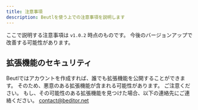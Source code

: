 ```yaml
---
title: 注意事項
description: Beutlを使う上での注意事項を説明します
---
```


ここで説明する注意事項は `v1.0.2` 時点のものです。
今後のバージョンアップで改善する可能性があります。

## 拡張機能のセキュリティ
Beutlではアカウントを作成すれば、誰でも拡張機能を公開することができます。
そのため、悪意のある拡張機能が含まれる可能性があります。
ご注意ください。
もし、その可能性のある拡張機能を見つけた場合、以下の連絡先にご連絡ください。
contact@beditor.net